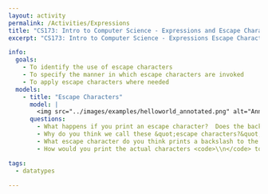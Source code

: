 ```yaml
---
layout: activity
permalink: /Activities/Expressions
title: "CS173: Intro to Computer Science - Expressions and Escape Characters"
excerpt: "CS173: Intro to Computer Science - Expressions Escape Characters"

info:
  goals: 
    - To identify the use of escape characters
    - To specify the manner in which escape characters are invoked
    - To apply escape characters where needed
  models:
    - title: "Escape Characters"
      model: |
        <img src="../images/examples/helloworld_annotated.png" alt="Annotated Hello World Java program example">
      questions: 
        - What happens if you print an escape character?  Does the backslash actually print?
        - Why do you think we call these &quot;escape characters?&quot;
        - What escape character do you think prints a backslash to the screen?
        - How would you print the actual characters <code>\\n</code> to the screen (i.e., not a newline character, but the actual backslash and n characters)?

tags:
  - datatypes
  
---
```


